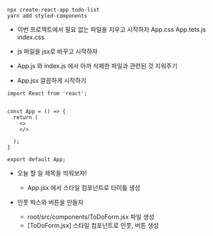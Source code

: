 ~~~
npx create-react-app todo-list
yarn add styled-components
~~~

- 이번 프로젝트에서 필요 없는 파일을 지우고 시작하자
App.css 
App.tets.js
index.css

- js 파일을 jsx로 바꾸고 시작하자
- App.js 와 index.js 에서 아까 삭제한 파일과 관련된 것 지워주기
- App.jsx 깔끔하게 시작하기
~~~
import React from 'react';


const App = () => {
  return (
    <>
    </>
  
  );
}

export default App;
~~~

- 오늘 할 일 제목을 띄워보자! 
    - App.jsx 에서 스타일 컴포넌트로 타이틀 생성

- 인풋 박스와 버튼을 만들자
    - root/src/components/ToDoForm.jsx 파일 생성
    - [ToDoForm.jsx] 스타일 컴포넌트로 인풋, 버튼 생성 
